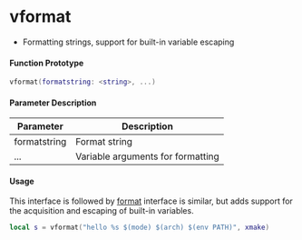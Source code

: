 # vformat

- Formatting strings, support for built-in variable escaping

#### Function Prototype

```lua
vformat(formatstring: <string>, ...)
```

#### Parameter Description

| Parameter | Description |
|-----------|-------------|
| formatstring | Format string |
| ... | Variable arguments for formatting |

#### Usage

This interface is followed by [format](/api/scripts/builtin-modules/format) interface is similar, but adds support for the acquisition and escaping of built-in variables.

```lua
local s = vformat("hello %s $(mode) $(arch) $(env PATH)", xmake)
```

